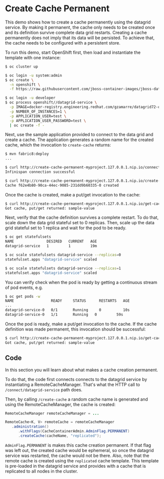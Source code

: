 # Create Cache Permanent

This demo shows how to create a cache permanently using the datagrid service.
By making it permanent, the cache only needs to be created once and its definition survive complete data grid restarts.
Creating a cache permanently does not imply that its data will be persisted.
To achieve that, the cache needs to be configured with a persistent store.

To run this demo, start OpenShift first, then load and instantiate the template with one instance:

```bash
$ oc cluster up

$ oc login -u system:admin
$ oc create \
  -n openshift \
  -f https://raw.githubusercontent.com/jboss-container-images/jboss-datagrid-7-openshift-image/f91b94cfd7da4630ca188cd43c26755ecfc99bdd/services/datagrid-service.json

$ oc login -u developer
$ oc process openshift//datagrid-service \
  -p IMAGE=docker-registry.engineering.redhat.com/gzamarre/datagrid72-openshift:JDG-2055 \
  -p NUMBER_OF_INSTANCES=1 \
  -p APPLICATION_USER=test \
  -p APPLICATION_USER_PASSWORD=test \
  | oc create -f -
```

Next, use the sample application provided to connect to the data grid and create a cache.
The application generates a random name for the created cache, which the invocation to `create-cache` returns:

```bash
$ mvn fabric8:deploy
...

$ curl http://create-cache-permanent-myproject.127.0.0.1.nip.io/connect/datagrid-service
Infinispan connection successful

$ curl http://create-cache-permanent-myproject.127.0.0.1.nip.io/create-cache 
Cache f62e4b80-90ca-44ec-9085-231dd9b60335-0 created
```

Once the cache is created, make a put/get invocation to the cache:

```bash
$ curl http://create-cache-permanent-myproject.127.0.0.1.nip.io/get-cache
Got cache, put/get returned: sample-value
```

Next, verify that the cache definition survives a complete restart.
To do that, scale down the data grid stateful set to 0 replicas.
Then, scale up the data grid stateful set to 1 replica and wait for the pod to be ready.

```bash
$ oc get statefulsets
NAME               DESIRED   CURRENT   AGE
datagrid-service   1         1         19m

$ oc scale statefulsets datagrid-service --replicas=0
statefulset.apps "datagrid-service" scaled

$ oc scale statefulsets datagrid-service --replicas=1
statefulset.apps "datagrid-service" scaled
```

You can verify check when the pod is ready by getting a continuous stream of pod events, e.g.

```bash
$ oc get pods -w                                                                                                                                                master ⬆ ✱ ◼
NAME                 READY     STATUS      RESTARTS   AGE
...
datagrid-service-0   0/1       Running     0          10s
datagrid-service-0   1/1       Running   0         59s
```

Once the pod is ready, make a put/get invocation to the cache.
If the cache definition was made permanent, this invocation should be successful:

```bash
$ curl http://create-cache-permanent-myproject.127.0.0.1.nip.io/get-cache
Got cache, put/get returned: sample-value
```


## Code

In this section you will learn about what makes a cache creation permanent.

To do that, the code first connects connects to the datagrid service by instantiating a RemoteCacheManager.
That's what the HTTP call to `/connect/datagrid-service` path does.

Then, by calling `/create-cache` a random cache name is generated and using the RemoteCacheManager, the cache is created:

```java
RemoteCacheManager remoteCacheManager = ...

RemoteCache<K, V> remoteCache = remoteCacheManager
   .administration()
      .withFlags(CacheContainerAdmin.AdminFlag.PERMANENT)
      .createCache(cacheName, "replicated");
``` 

`AdminFlag.PERMANENT` is makes this cache creation permanent.
If that flag was left out, the created cache would be ephemeral, so once the datagrid service was restarted, the cache would not be there. 
Also, note that the remote cache is created using the `replicated` cache template.
This template is pre-loaded in the datagrid service and provides with a cache that is replicated to all nodes in the cluster.
